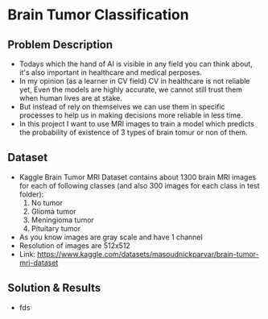 # Brain Tumor Classification  
## Problem Description
* Todays which the hand of AI is visible in any field you can think about, it's also important in healthcare and medical perposes.
* In my opinion (as a learner in CV field) CV in healthcare is not reliable yet, Even the models are highly accurate, we cannot still trust them when human lives are at stake.
* But instead of rely on themselves we can use them in specific processes to help us in making decisions more reliable in less time.
* In this project I want to use MRI images to train a model which predicts the probability of existence of 3 types of brain tomur or non of them.
## Dataset  
* Kaggle Brain Tumor MRI Dataset contains about 1300 brain MRI images for each of following classes (and also 300 images for each class in test folder):
  1. No tumor  
  2. Glioma tumor  
  3. Meningioma tumor  
  4. Pituitary tumor
* As you know images are gray scale and have 1 channel
* Resolution of images are 512x512 
* Link: https://www.kaggle.com/datasets/masoudnickparvar/brain-tumor-mri-dataset
## Solution & Results
* fds
